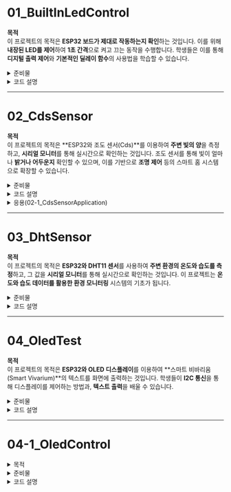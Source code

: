 # 01_BuiltInLedControl

**목적**  
이 프로젝트의 목적은 **ESP32 보드가 제대로 작동하는지 확인**하는 것입니다. 이를 위해 **내장된 LED를 제어**하여 **1초 간격**으로 켜고 끄는 동작을 수행합니다. 학생들은 이를 통해 **디지털 출력 제어**와 **기본적인 딜레이 함수**의 사용법을 학습할 수 있습니다.

<details>
  <summary>준비물</summary>
  - **ESP32 개발 보드**
  - **USB 케이블** (ESP32와 PC 연결용)
  - **Arduino IDE** (코드 작성 및 업로드)
</details>

<details>
  <summary>코드 설명</summary>
  이 실습에서는 **ESP32 내장 LED**를 활용하여 간단한 **점멸 제어**를 수행합니다. **GPIO 2번 핀**에 연결된 내장 LED를 **1초마다 켜고 끄는 동작**을 반복하게 됩니다. 이를 통해 ESP32가 **정상적으로 작동하는지** 확인할 수 있습니다.
</details>

---

# 02_CdsSensor

**목적**  
이 프로젝트의 목적은 **ESP32와 조도 센서(Cds)**를 이용하여 **주변 빛의 양**을 측정하고, **시리얼 모니터**를 통해 실시간으로 확인하는 것입니다. 조도 센서를 통해 빛이 얼마나 **밝거나 어두운지** 확인할 수 있으며, 이를 기반으로 **조명 제어** 등의 스마트 홈 시스템으로 확장할 수 있습니다.

<details>
  <summary>준비물</summary>
  - **ESP32 개발 보드**
  - **조도 센서 (Cds)**
  - **점퍼 와이어**
  - **USB 케이블** (ESP32와 PC 연결용)
  - **Arduino IDE** (코드 작성 및 업로드)
</details>

<details>
  <summary>코드 설명</summary>
  - **GPIO 39번 핀**을 사용하여 **조도 센서**의 아날로그 값을 읽어들입니다.
  - **시리얼 모니터**를 통해 실시간으로 빛의 강도를 모니터링합니다.
  - **delay(1000)**을 사용해 **1초 간격**으로 값을 출력하여 효율적인 모니터링을 구현합니다.
  - 읽어들인 아날로그 값(0 ~ 4095)은 **빛의 양**에 따라 변화하며, 값이 **낮을수록 어두운 상태**, 값이 **높을수록 밝은 상태**를 의미합니다.
</details>

<details>
  <summary>응용(02-1_CdsSensorApplication)</summary>
  - ESP32와 조도 센서를 사용하여 주변의 빛의 밝기를 측정하고, 그 값을 5단계로 구분하여 시리얼 모니터에 출력하는 것입니다. 이 코드를 통해 조도 값을 기반으로 환경의 밝기 상태를 효과적으로 모니터링할 수 있습니다.
  - 읽어들인 값을 5단계로 구분하여:
    - **매우 어두움**: 0 ~ 819
    - **어두움**: 820 ~ 1629
    - **보통**: 1630 ~ 2449
    - **밝음**: 2450 ~ 3269
    - **매우 밝음**: 3270 ~ 4095
  - 각 단계에 맞는 밝기 상태를 **시리얼 모니터**에 출력합니다.
  - **delay(1000)**을 통해 1초 간격으로 값을 출력하여 효율적인 모니터링을 구현합니다.
</details>

---

# 03_DhtSensor

**목적**  
이 프로젝트의 목적은 **ESP32와 DHT11 센서**를 사용하여 **주변 환경의 온도와 습도를 측정**하고, 그 값을 **시리얼 모니터**를 통해 실시간으로 확인하는 것입니다. 이 프로젝트는 **온도와 습도 데이터를 활용한 환경 모니터링** 시스템의 기초가 됩니다.

<details>
  <summary>준비물</summary>
  - **ESP32 개발 보드**
  - **DHT11 온습도 센서**
  - **점퍼 와이어**
  - **USB 케이블** (ESP32와 PC 연결용)
  - **Arduino IDE** (코드 작성 및 업로드)
  - **DHT 라이브러리** (Arduino IDE에서 설치, 본 실습에서는 DHT sensor library by Adafruit 사용)
</details>

<details>
  <summary>코드 설명</summary>
  - **GPIO 14번 핀**에 연결된 DHT11 센서로부터 **온도**와 **습도** 데이터를 읽어들입니다.
  - **dht.readTemperature()** 함수로 온도 값을, **dht.readHumidity()** 함수로 습도 값을 읽습니다.
  - 읽어들인 값은 **시리얼 모니터**를 통해 출력되며, **2초 간격**으로 데이터를 갱신합니다.
  - DHT11 센서는 **2초 이상의 딜레이**가 필요하므로, 각 데이터 읽기 전 **delay(2000)**을 사용합니다.
  - **9600 baud rate**로 시리얼 통신을 설정하여, 읽어들인 데이터를 출력합니다.
</details>

---

# 04_OledTest

**목적**  
이 프로젝트의 목적은 **ESP32와 OLED 디스플레이**를 이용하여 **스마트 비바리움(Smart Vivarium)**의 텍스트를 화면에 출력하는 것입니다. 학생들이 **I2C 통신**을 통해 디스플레이를 제어하는 방법과, **텍스트 출력**을 배울 수 있습니다.

<details>
  <summary>준비물</summary>
  - **ESP32 개발 보드**
  - **128x64 OLED 디스플레이 (SSD1306)**
  - **점퍼 와이어**
  - **USB 케이블** (ESP32와 PC 연결용)
  - **Arduino IDE** (코드 작성 및 업로드)
  - **Adafruit GFX 및 Adafruit SSD1306 라이브러리** (Arduino IDE에서 설치, 본 실습에서는 Adafruit SSD1306 by Adafruit 사용)
</details>

<details>
  <summary>코드 설명</summary>
  - **I2C 통신**을 사용하여 **SSD1306 OLED 디스플레이**에 텍스트를 출력합니다.
  - 디스플레이의 **해상도(128x64)**를 설정하고, 디스플레이 객체를 초기화한 후 텍스트를 출력합니다.
  - 텍스트는 3줄로 구성되어 있으며, "Smart Vivarium"과 **프로젝트 제작자 이름/닉네임**을 포함합니다.
  - **display.clearDisplay()**로 화면을 지우고, **display.setTextSize(2)**로 텍스트 크기를 두 배로 설정합니다.
  - **display.println()**과 **display.print()**를 사용하여 각 줄에 텍스트를 출력하며, **display.display()**를 호출하여 내용을 OLED 화면에 실제로 출력합니다.
  - 프로그램이 정상적으로 작동하지 않을 경우, 시리얼 모니터에 오류 메시지를 출력한 후 무한 루프에 빠져 오류를 디버깅할 수 있게 설정되어 있습니다.
</details>

---

# 04-1_OledControl

<details>
  <summary>목적</summary>
  이 프로젝트의 목적은 **ESP32와 OLED 디스플레이**를 사용하여 **온도, 습도, 조도 상태를 실시간으로 모니터링**하는 것입니다. DHT11 센서로 온도와 습도 값을 측정하고, 조도 센서를 통해 환경의 밝기 상태를 5단계로 구분하여 OLED 디스플레이에 표시합니다.
</details>

<details>
  <summary>준비물</summary>
  - **ESP32 개발 보드**
  - **DHT11 온도 및 습도 센서**
  - **조도 센서 (Cds)**
  - **OLED 디스플레이 (SSD1306)**
  - **점퍼 와이어**
  - **USB 케이블** (ESP32와 PC 연결용)
  - **Arduino IDE** (코드 작성 및 업로드)
</details>

<details>
  <summary>코드 설명</summary>
  - **DHT11 센서**를 사용하여 **온도**와 **습도**를 측정합니다.
    - 온도는 **두 번째 줄**에, 습도는 **세 번째 줄**에 표시됩니다.
  - **조도 센서**를 사용하여 환경의 **조도 상태**를 측정합니다.
    - 조도 값은 5단계로 구분되어 **세 번째 줄**에 표시됩니다:
      - **So Dark**: 0 ~ 819
      - **Dark**: 820
